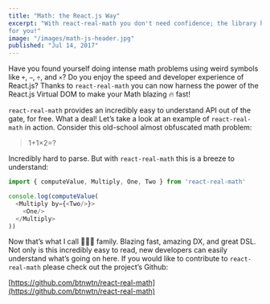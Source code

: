 ```yaml
---
title: "Math: the React.js Way"
excerpt: "With react-real-math you don't need confidence; the library handles it
for you!"
image: "/images/math-js-header.jpg"
published: "Jul 14, 2017"
---
```


Have you found yourself doing intense math problems using weird symbols like `+`,
`−`, `÷`, and `×`? Do you enjoy the speed and developer experience of React.js? Thanks
to `react-real-math` you can now harness the power of the React.js Virtual DOM to
make your Math blazing 🔥 fast!

`react-real-math` provides an incredibly easy to understand API out of the gate,
for free. What a deal! Let’s take a look at an example of `react-real-math` in
action. Consider this old-school almost obfuscated math problem:

>1+1×2=?

Incredibly hard to parse. But with `react-real-math` this is a breeze to
understand:

```js
import { computeValue, Multiply, One, Two } from 'react-real-math'

console.log(computeValue(
  <Multiply by={<Two/>}>
    <One/>
  </Multiply>
))
```

Now that’s what I call 💯💯💯 family. Blazing fast, amazing DX, and great DSL.
Not only is this incredibly easy to read, new developers can easily understand
what’s going on here. If you would like to contribute to `react-real-math` please
check out the project’s Github:

[https://github.com/btnwtn/react-real-math](https://github.com/btnwtn/react-real-math)

